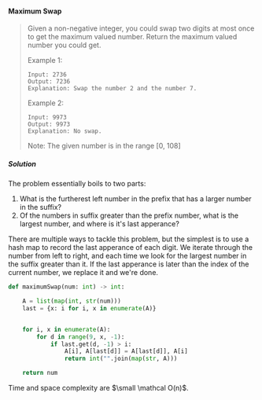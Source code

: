 #### Maximum Swap

> Given a non-negative integer, you could swap two digits at most once to get the maximum valued number. Return the maximum valued number you could get.
>
> Example 1:
> ```
> Input: 2736
> Output: 7236
> Explanation: Swap the number 2 and the number 7.
> ```
> Example 2:
>```
> Input: 9973
> Output: 9973
> Explanation: No swap.
>```
> Note: The given number is in the range [0, 108]

##### Solution

The problem essentially boils to two parts:
1. What is the furtherest left number in the prefix that has a larger number in the suffix?
2. Of the numbers in suffix greater than the prefix number, what is the largest number, and where is it's last apperance?

There are multiple ways to tackle this problem, but the simplest is to use a hash map to record the last apperance of each digit. We iterate through the number from left to right, and each time we look for the largest number in the suffix greater than it. If the last apperance is later than the index of the current number, we replace it and we're done. 

```py
def maximumSwap(num: int) -> int:

    A = list(map(int, str(num)))
    last = {x: i for i, x in enumerate(A)}


    for i, x in enumerate(A):
        for d in range(9, x, -1):
            if last.get(d, -1) > i:
                A[i], A[last[d]] = A[last[d]], A[i]
                return int("".join(map(str, A)))

    return num
```

Time and space complexity are $\small \mathcal O(n)$.